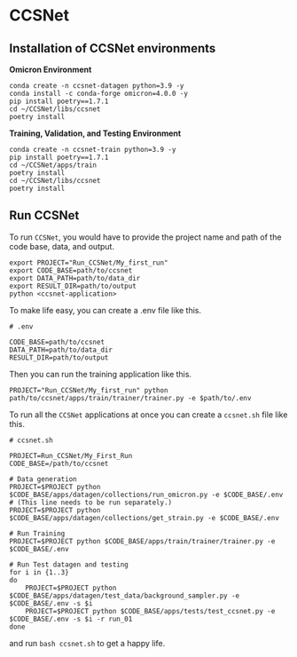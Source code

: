 # CCSNet

## Installation of CCSNet environments

**Omicron Environment**
```
conda create -n ccsnet-datagen python=3.9 -y
conda install -c conda-forge omicron=4.0.0 -y
pip install poetry==1.7.1
cd ~/CCSNet/libs/ccsnet
poetry install
```

**Training, Validation, and Testing Environment**
```
conda create -n ccsnet-train python=3.9 -y
pip install poetry==1.7.1
cd ~/CCSNet/apps/train
poetry install
cd ~/CCSNet/libs/ccsnet
poetry install
```

## Run CCSNet

To run ```CCSNet```, you would have to provide the project name and path of the code base, data, and output.

```
export PROJECT="Run_CCSNet/My_first_run" 
export CODE_BASE=path/to/ccsnet
export DATA_PATH=path/to/data_dir
export RESULT_DIR=path/to/output
python <ccsnet-application>
```

To make life easy, you can create a .env file like this.

```
# .env

CODE_BASE=path/to/ccsnet
DATA_PATH=path/to/data_dir
RESULT_DIR=path/to/output
```
Then you can run the training application like this.

```
PROJECT="Run_CCSNet/My_first_run" python path/to/ccsnet/apps/train/trainer/trainer.py -e $path/to/.env
```

To run all the ```CCSNet``` applications at once you can create a ```ccsnet.sh``` file like this.

```
# ccsnet.sh

PROJECT=Run_CCSNet/My_First_Run
CODE_BASE=/path/to/ccsnet

# Data generation
PROJECT=$PROJECT python $CODE_BASE/apps/datagen/collections/run_omicron.py -e $CODE_BASE/.env # (This line needs to be run separately.)
PROJECT=$PROJECT python $CODE_BASE/apps/datagen/collections/get_strain.py -e $CODE_BASE/.env

# Run Training
PROJECT=$PROJECT python $CODE_BASE/apps/train/trainer/trainer.py -e $CODE_BASE/.env

# Run Test datagen and testing 
for i in {1..3}
do
    PROJECT=$PROJECT python $CODE_BASE/apps/datagen/test_data/background_sampler.py -e $CODE_BASE/.env -s $i
    PROJECT=$PROJECT python $CODE_BASE/apps/tests/test_ccsnet.py -e $CODE_BASE/.env -s $i -r run_01
done
```
and run ```bash ccsnet.sh``` to get a happy life.
